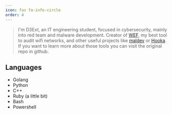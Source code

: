 ```yaml
---
icon: fas fa-info-circle
order: 4
---
```


> I'm D3Ext, an IT engineering student, focused in cybersecurity, mainly into red team and malware development. Creator of [WEF](https://github.com/D3Ext/WEF), my best tool to audit wifi networks, and other useful projects like [maldev](https://github.com/D3Ext/maldev) or [Hooka](https://github.com/D3Ext/Hooka). If you want to learn more about those tools you can visit the original repo in github.

## Languages

- Golang
- Python
- C++
- Ruby (a little bit)
- Bash
- Powershell



